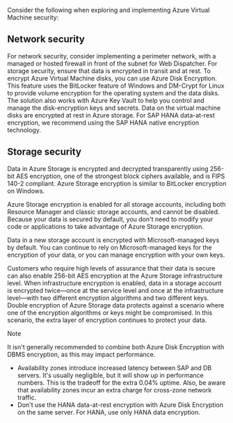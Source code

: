 Consider the following when exploring and implementing Azure Virtual Machine security:

## Network security

For network security, consider implementing a perimeter network, with a managed or hosted firewall in front of the subnet for Web Dispatcher. For storage security, ensure that data is encrypted in transit and at rest. To encrypt Azure Virtual Machine disks, you can use Azure Disk Encryption. This feature uses the BitLocker feature of Windows and DM-Crypt for Linux to provide volume encryption for the operating system and the data disks. The solution also works with Azure Key Vault to help you control and manage the disk-encryption keys and secrets. Data on the virtual machine disks are encrypted at rest in Azure storage. For SAP HANA data-at-rest encryption, we recommend using the SAP HANA native encryption technology.

## Storage security

Data in Azure Storage is encrypted and decrypted transparently using 256-bit AES encryption, one of the strongest block ciphers available, and is FIPS 140-2 compliant. Azure Storage encryption is similar to BitLocker encryption on Windows.

Azure Storage encryption is enabled for all storage accounts, including both Resource Manager and classic storage accounts, and cannot be disabled. Because your data is secured by default, you don't need to modify your code or applications to take advantage of Azure Storage encryption.

Data in a new storage account is encrypted with Microsoft-managed keys by default. You can continue to rely on Microsoft-managed keys for the encryption of your data, or you can manage encryption with your own keys.

Customers who require high levels of assurance that their data is secure can also enable 256-bit AES encryption at the Azure Storage infrastructure level. When infrastructure encryption is enabled, data in a storage account is encrypted twice—once at the service level and once at the infrastructure level—with two different encryption algorithms and two different keys. Double encryption of Azure Storage data protects against a scenario where one of the encryption algorithms or keys might be compromised. In this scenario, the extra layer of encryption continues to protect your data.

> [!NOTE]
> It isn't generally recommended to combine both Azure Disk Encryption with DBMS encryption, as this may impact performance.

- Availability zones introduce increased latency between SAP and DB servers. It's usually negligible, but it will show up in performance numbers. This is the tradeoff for the extra 0.04% uptime. Also, be aware that availability zones incur an extra charge for cross-zone network traffic.
- Don't use the HANA data-at-rest encryption with Azure Disk Encryption on the same server. For HANA, use only HANA data encryption.
